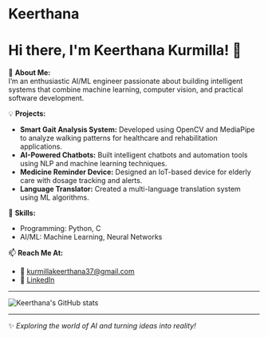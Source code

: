 # Keerthana
# Hi there, I'm Keerthana Kurmilla! 👋

🌱 **About Me:**  
I’m an enthusiastic AI/ML engineer passionate about building intelligent systems that combine machine learning, computer vision, and practical software development.

💡 **Projects:**  
- **Smart Gait Analysis System:** Developed using OpenCV and MediaPipe to analyze walking patterns for healthcare and rehabilitation applications.  
- **AI-Powered Chatbots:** Built intelligent chatbots and automation tools using NLP and machine learning techniques.  
- **Medicine Reminder Device:** Designed an IoT-based device for elderly care with dosage tracking and alerts.  
- **Language Translator:** Created a multi-language translation system using ML algorithms.

🎯 **Skills:**  
- Programming: Python, C  
- AI/ML: Machine Learning, Neural Networks  

📫 **Reach Me At:**  
- 📧 [kurmillakeerthana37@gmail.com](mailto:kurmillakeerthana37@gmail.com)  
- 💼 [LinkedIn](https://www.linkedin.com/in/kurmilla-keerthana-73127b302)

---

![Keerthana's GitHub stats](https://github-readme-stats.vercel.app/api?username=Keerthana-Kurmilla&show_icons=true&theme=radical)


---

✨ *Exploring the world of AI and turning ideas into reality!*
